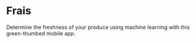# Frais
Determine the freshness of your produce using machine learning with this green-thumbed mobile app.
